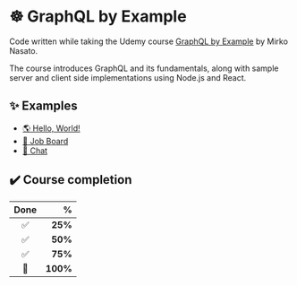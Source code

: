 # ☸️ GraphQL by Example

Code written while taking the Udemy course [GraphQL by Example](udemy.com/course/graphql-by-example) by Mirko Nasato.

The course introduces GraphQL and its fundamentals, along with sample server and client side implementations using Node.js and React.

## ✨ Examples

- [🌎 Hello, World!](hello-world)
- [💼 Job Board](job-board)
- [💬 Chat](chat)


## ✔️ Course completion

| Done | % |
| :-: | --: |
| ✅ | **25%** |
| ✅ | **50%** |
| ✅ | **75%** |
| 🔳 | **100%** |
